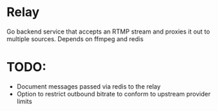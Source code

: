 # Relay

Go backend service that accepts an RTMP stream and proxies it out to multiple sources. Depends on ffmpeg and redis

# TODO:

- Document messages passed via redis to the relay
- Option to restrict outbound bitrate to conform to upstream provider limits
